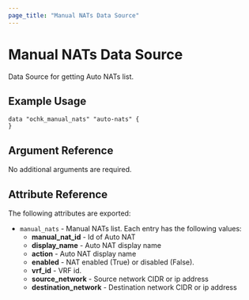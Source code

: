 ```yaml
---
page_title: "Manual NATs Data Source"
---
```


# Manual NATs Data Source

Data Source for getting Auto NATs list.

## Example Usage

```hcl
data "ochk_manual_nats" "auto-nats" {
}
```

## Argument Reference

No additional arguments are required.

## Attribute Reference

The following attributes are exported:
* `manual_nats` - Manual NATs list. Each entry has the following values:
  * **manual_nat_id** - Id of Auto NAT
  * **display_name** - Auto NAT display name
  * **action** - Auto NAT display name
  * **enabled** - NAT enabled (True) or disabled (False).
  * **vrf_id** - VRF id.
  * **source_network** - Source network CIDR or ip address
  * **destination_network** - Destination network CIDR or ip address

